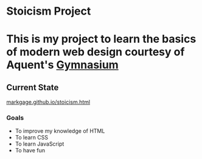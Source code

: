 <!DOCTYPE html>
<html lang="en">
<head>
<meta charset="UTF-8">
<title>Readme</title>
</head>
<body>
<h1>Stoicism Project<h1>
<p>This is my project to learn the basics of modern web design courtesy of Aquent's <a href="https://thegymnasium.com">Gymnasium</a></p>
<h2>Current State</h2>
<p><a href="https://markgage.github.io/stoicism.html">markgage.github.io/stoicism.html</a></p>
<h3>Goals</h3>
<ul>
	<li>To improve my knowledge of HTML</li>
	<li>To learn CSS</li>
	<li>To learn JavaScript</li>
	<li>To have fun</li> 
</body>
</html>
